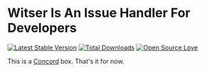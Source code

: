 # Witser Is An Issue Handler For Developers

[![Latest Stable Version](https://poser.pugx.org/konekt/witser/version.png)](https://packagist.org/packages/konekt/witser)
[![Total Downloads](https://poser.pugx.org/konekt/witser/downloads.png)](https://packagist.org/packages/konekt/witser)
[![Open Source Love](https://badges.frapsoft.com/os/mit/mit.svg?v=102)](https://github.com/ellerbrock/open-source-badge/)

This is a [Concord](https://github.com/artkonekt/concord) box. That's it for now.